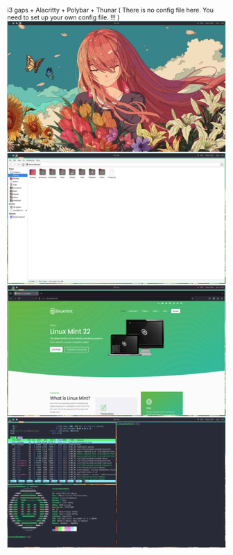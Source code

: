i3 gaps + Alacritty + Polybar + Thunar 
( There is no config file here. You need to set up your own config file. !!! )
![pic1!](pic1.jpg)
![pic2!](pic2.jpg)
![pic3!](pic3.jpg)
![pic4!](pic4.jpg)


